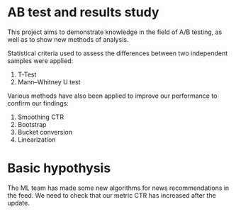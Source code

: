 # AB test and results study
This project aims to demonstrate knowledge in the field of A/B testing, as well as to show new methods of analysis.

Statistical criteria used to assess the differences between two independent samples were applied:
1. T-Test
2. Mann–Whitney U test

Various methods have also been applied to improve our performance to confirm our findings:
1. Smoothing CTR
2. Bootstrap
3. Bucket conversion
4. Linearization

# Basic hypothysis
The ML team has made some new algorithms for news recommendations in the feed. We need to check that our metric CTR has increased after the update.
